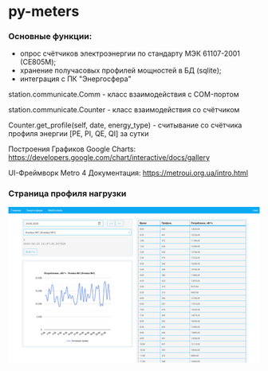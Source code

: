 # py-meters

### Основные функции:
* опрос счётчиков электроэнергии по стандарту МЭК 61107-2001 (СЕ805M);
* хранение получасовых профилей мощностей в БД (sqlite);
* интеграция с ПК "Энергосфера"

station.communicate.Comm - класс взаимодействия с COM-портом

station.communicate.Counter - класс взаимодействия со счётчиком

Counter.get_profile(self, date, energy_type) - считывание со счётчика профиля энергии [PE, PI, QE, QI] за сутки <date>

Построения Графиков Google Charts:
https://developers.google.com/chart/interactive/docs/gallery

UI-Фреймворк Metro 4 Документация:
https://metroui.org.ua/intro.html

### Страница профиля нагрузки
![Профиль](https://github.com/babazhanov/py-meters/blob/master/blob/profiles.png?raw=true)
